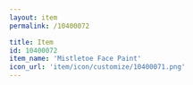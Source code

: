 ```yaml
---
layout: item
permalink: /10400072

title: Item
id: 10400072
item_name: 'Mistletoe Face Paint'
icon_url: 'item/icon/customize/10400071.png'
---
```

